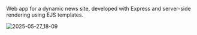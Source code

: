 Web app for a dynamic news site, developed with Express and server-side rendering using EJS templates.

![2025-05-27_18-09](https://github.com/user-attachments/assets/33df87cd-3905-4b17-b3d6-8fc7e0879556)
